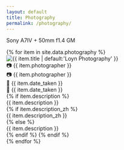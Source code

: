 ```yaml
---
layout: default
title: Photography
permalink: /photography/
---
```

<div class="content">
  <p>
  Sony A7IV + 50mm f1.4 GM  
  </p>
</div>

<div class="fursuit-grid" id="photography-grid">
  {% for item in site.data.photography %}
    <div class="grid-item fade-in" tabindex="0" data-index="{{ forloop.index0 }}">
      <img src="{{ site.baseurl }}{{ item.image }}" alt="{{ item.title | default:'Loyn Photography' }}">
      <div class="overlay">
        <div class="photographer lang-en">📷 {{ item.photographer }}</div>
        <div class="photographer lang-zh">📷 {{ item.photographer }}</div>
        <div class="date lang-en">📅 {{ item.date_taken }}</div>
        <div class="date lang-zh">📅 {{ item.date_taken }}</div>
        {% if item.description %}
        <div class="description lang-en">{{ item.description }}</div>
        {% if item.description_zh %}
        <div class="description lang-zh">{{ item.description_zh }}</div>
        {% else %}
        <div class="description lang-zh">{{ item.description }}</div>
        {% endif %}
        {% endif %}
      </div>
    </div>
  {% endfor %}
</div>

<script src="/assets/js/gallery.js"></script> 
<script>
// 簡化的隨機排序攝影作品
function shufflePhotography() {
  const grid = document.getElementById('photography-grid');
  if (!grid) {
    console.log('找不到 photography-grid');
    return;
  }
  
  const items = Array.from(grid.children);
  console.log('找到', items.length, '張圖片');
  
  if (items.length === 0) {
    console.log('沒有圖片項目');
    return;
  }
  
  // 簡單的隨機排序
  for (let i = items.length - 1; i > 0; i--) {
    const j = Math.floor(Math.random() * (i + 1));
    grid.appendChild(items[j]);
  }
  
  console.log('隨機排序完成');
}

// 頁面載入時執行隨機排序
document.addEventListener('DOMContentLoaded', function() {
  console.log('DOM 載入完成，開始隨機排序');
  shufflePhotography();
});

// 如果頁面已經載入，直接執行
if (document.readyState === 'loading') {
  document.addEventListener('DOMContentLoaded', shufflePhotography);
} else {
  console.log('頁面已載入，直接執行隨機排序');
  shufflePhotography();
}
</script> 